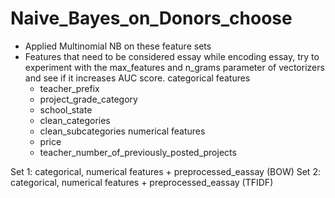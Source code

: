 # Naive_Bayes_on_Donors_choose


- Applied Multinomial NB on these feature sets
- Features that need to be considered
     essay
while encoding essay, try to experiment with the max_features and n_grams parameter of vectorizers and see if it increases AUC score.
  categorical features
    - teacher_prefix
    - project_grade_category
    - school_state
    - clean_categories
    - clean_subcategories
  numerical features
    - price
    - teacher_number_of_previously_posted_projects

Set 1: categorical, numerical features + preprocessed_eassay (BOW)
Set 2: categorical, numerical features + preprocessed_eassay (TFIDF)
